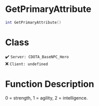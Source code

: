 # GetPrimaryAttribute
```lua
int GetPrimaryAttribute()
```
# Class
✔️ `Server: CDOTA_BaseNPC_Hero`  
❌ `Client: undefined`  

# Function Description
0 = strength, 1 = agility, 2 = intelligence.
